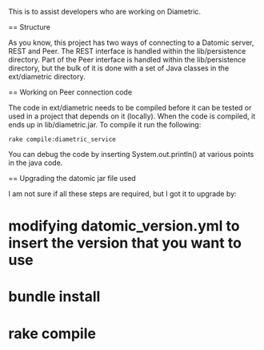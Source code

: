 This is to assist developers who are working on Diametric.

== Structure

As you know, this project has two ways of connecting to a Datomic server,
REST and Peer. The REST interface is handled within the lib/persistence
directory. Part of the Peer interface is handled within the lib/persistence
directory, but the bulk of it is done with a set of Java classes in
the ext/diametric directory.

== Working on Peer connection code

The code in ext/diametric needs to be compiled before it can be tested
or used in a project that depends on it (locally). When the code is
compiled, it ends up in lib/diametric.jar. To compile it run the
following:

```
rake compile:diametric_service
```

You can debug the code by inserting System.out.println() at various
points in the java code.

== Upgrading the datomic jar file used

I am not sure if all these steps are required, but I got it to upgrade
by:

# modifying datomic\_version.yml to insert the version that you want to use
# bundle install
# rake compile
